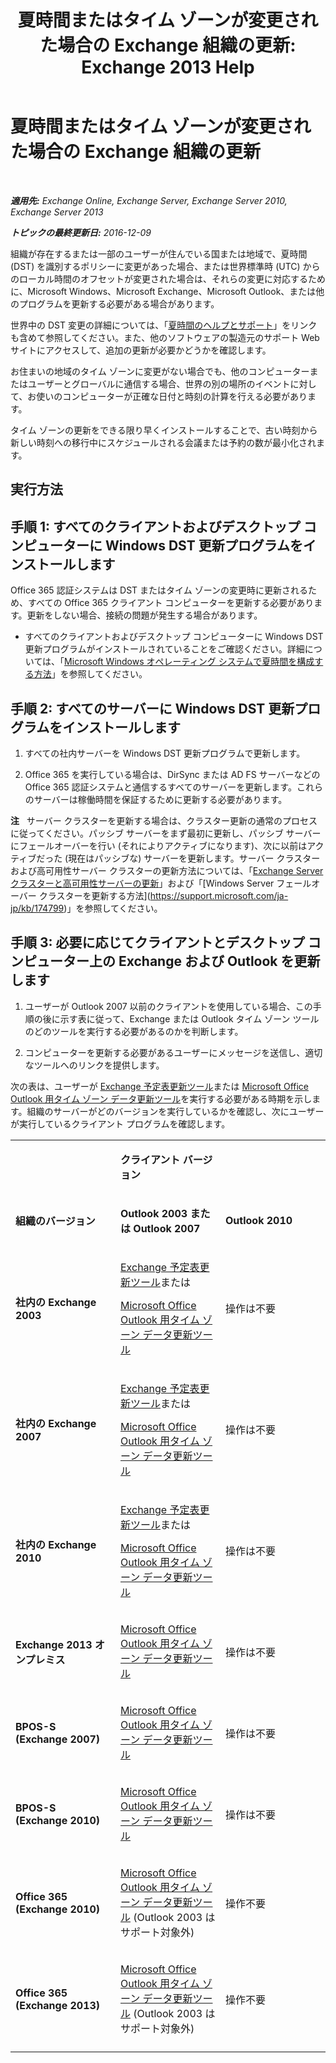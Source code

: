 ﻿---
title: '夏時間またはタイム ゾーンが変更された場合の Exchange 組織の更新: Exchange 2013 Help'
TOCTitle: 夏時間またはタイム ゾーンが変更された場合の Exchange 組織の更新
ms:assetid: 5b12615c-24cf-4f46-bf3c-2334dc734ef8
ms:mtpsurl: https://technet.microsoft.com/ja-jp/library/Hh530051(v=EXCHG.150)
ms:contentKeyID: 66452416
ms.date: 04/24/2018
mtps_version: v=EXCHG.150
ms.translationtype: HT
---

# 夏時間またはタイム ゾーンが変更された場合の Exchange 組織の更新

 

_**適用先:** Exchange Online, Exchange Server, Exchange Server 2010, Exchange Server 2013_

_**トピックの最終更新日:** 2016-12-09_

組織が存在するまたは一部のユーザーが住んでいる国または地域で、夏時間 (DST) を識別するポリシーに変更があった場合、または世界標準時 (UTC) からのローカル時間のオフセットが変更された場合は、それらの変更に対応するために、Microsoft Windows、Microsoft Exchange、Microsoft Outlook、または他のプログラムを更新する必要がある場合があります。

世界中の DST 変更の詳細については、「[夏時間のヘルプとサポート](https://go.microsoft.com/fwlink/p/?linkid=99640)」をリンクも含めて参照してください。また、他のソフトウェアの製造元のサポート Web サイトにアクセスして、追加の更新が必要かどうかを確認します。

お住まいの地域のタイム ゾーンに変更がない場合でも、他のコンピューターまたはユーザーとグローバルに通信する場合、世界の別の場所のイベントに対して、お使いのコンピューターが正確な日付と時刻の計算を行える必要があります。

タイム ゾーンの更新をできる限り早くインストールすることで、古い時刻から新しい時刻への移行中にスケジュールされる会議または予約の数が最小化されます。

## 実行方法

## 手順 1: すべてのクライアントおよびデスクトップ コンピューターに Windows DST 更新プログラムをインストールします

Office 365 認証システムは DST またはタイム ゾーンの変更時に更新されるため、すべての Office 365 クライアント コンピューターを更新する必要があります。更新をしない場合、接続の問題が発生する場合があります。

  - すべてのクライアントおよびデスクトップ コンピューターに Windows DST 更新プログラムがインストールされていることをご確認ください。詳細については、「[Microsoft Windows オペレーティング システムで夏時間を構成する方法](http://go.microsoft.com/fwlink/p/?linkid=3052&kbid=914387)」を参照してください。

## 手順 2: すべてのサーバーに Windows DST 更新プログラムをインストールします

1.  すべての社内サーバーを Windows DST 更新プログラムで更新します。

2.  Office 365 を実行している場合は、DirSync または AD FS サーバーなどの Office 365 認証システムと通信するすべてのサーバーを更新します。これらのサーバーは稼働時間を保証するために更新する必要があります。

**注**   サーバー クラスターを更新する場合は、クラスター更新の通常のプロセスに従ってください。パッシブ サーバーをまず最初に更新し、パッシブ サーバーにフェールオーバーを行い (それによりアクティブになります)、次に以前はアクティブだった (現在はパッシブな) サーバーを更新します。サーバー クラスターおよび高可用性サーバー クラスターの更新方法については、「[Exchange Server クラスターと高可用性サーバーの更新](https://technet.microsoft.com/ja-jp/library/hh530052\(v=exchg.150\))」および「[Windows Server フェールオーバー クラスターを更新する方法](https://support.microsoft.com/ja-jp/kb/174799)」を参照してください。

## 手順 3: 必要に応じてクライアントとデスクトップ コンピューター上の Exchange および Outlook を更新します

1.  ユーザーが Outlook 2007 以前のクライアントを使用している場合、この手順の後に示す表に従って、Exchange または Outlook タイム ゾーン ツールのどのツールを実行する必要があるのかを判断します。

2.  コンピューターを更新する必要があるユーザーにメッセージを送信し、適切なツールへのリンクを提供します。

次の表は、ユーザーが [Exchange 予定表更新ツール](http://go.microsoft.com/fwlink/p/?linkid=3052&kbid=930879)または [Microsoft Office Outlook 用タイム ゾーン データ更新ツール](http://go.microsoft.com/fwlink/p/?linkid=3052&kbid=931667)を実行する必要がある時期を示します。組織のサーバーがどのバージョンを実行しているかを確認し、次にユーザーが実行しているクライアント プログラムを確認します。


<table>
<colgroup>
<col style="width: 33%" />
<col style="width: 33%" />
<col style="width: 33%" />
</colgroup>
<tbody>
<tr class="odd">
<td><p></p></td>
<td><p><strong>クライアント バージョン</strong></p></td>
<td></td>
</tr>
<tr class="even">
<td><p><strong>組織のバージョン</strong></p></td>
<td><p><strong>Outlook 2003 または Outlook 2007</strong></p></td>
<td><p><strong>Outlook 2010</strong></p></td>
</tr>
<tr class="odd">
<td><p><strong>社内の Exchange 2003</strong></p></td>
<td><p><a href="http://go.microsoft.com/fwlink/p/?linkid=3052&kbid=930879">Exchange 予定表更新ツール</a>または</p>
<p><a href="http://go.microsoft.com/fwlink/p/?linkid=3052&kbid=931667">Microsoft Office Outlook 用タイム ゾーン データ更新ツール</a></p></td>
<td><p>操作は不要</p></td>
</tr>
<tr class="even">
<td><p><strong>社内の Exchange 2007</strong></p></td>
<td><p><a href="http://go.microsoft.com/fwlink/p/?linkid=3052&kbid=930879">Exchange 予定表更新ツール</a>または</p>
<p><a href="http://go.microsoft.com/fwlink/p/?linkid=3052&kbid=931667">Microsoft Office Outlook 用タイム ゾーン データ更新ツール</a></p></td>
<td><p>操作は不要</p></td>
</tr>
<tr class="odd">
<td><p><strong>社内の Exchange 2010</strong></p></td>
<td><p><a href="http://go.microsoft.com/fwlink/p/?linkid=3052&kbid=930879">Exchange 予定表更新ツール</a>または</p>
<p><a href="http://go.microsoft.com/fwlink/p/?linkid=3052&kbid=931667">Microsoft Office Outlook 用タイム ゾーン データ更新ツール</a></p></td>
<td><p>操作は不要</p></td>
</tr>
<tr class="even">
<td><p><strong>Exchange 2013 オンプレミス</strong></p></td>
<td><p><a href="http://go.microsoft.com/fwlink/p/?linkid=3052&kbid=931667">Microsoft Office Outlook 用タイム ゾーン データ更新ツール</a></p></td>
<td><p>操作は不要</p></td>
</tr>
<tr class="odd">
<td><p><strong>BPOS-S (Exchange 2007)</strong></p></td>
<td><p><a href="http://go.microsoft.com/fwlink/p/?linkid=3052&kbid=931667">Microsoft Office Outlook 用タイム ゾーン データ更新ツール</a></p></td>
<td><p>操作は不要</p></td>
</tr>
<tr class="even">
<td><p><strong>BPOS-S (Exchange 2010)</strong></p></td>
<td><p><a href="http://go.microsoft.com/fwlink/p/?linkid=3052&kbid=931667">Microsoft Office Outlook 用タイム ゾーン データ更新ツール</a></p></td>
<td><p>操作は不要</p></td>
</tr>
<tr class="odd">
<td><p><strong>Office 365 (Exchange 2010)</strong></p></td>
<td><p><a href="http://go.microsoft.com/fwlink/p/?linkid=3052&kbid=931667">Microsoft Office Outlook 用タイム ゾーン データ更新ツール</a> (Outlook 2003 はサポート対象外)</p></td>
<td><p>操作不要</p></td>
</tr>
<tr class="even">
<td><p><strong>Office 365 (Exchange 2013)</strong></p></td>
<td><p><a href="http://go.microsoft.com/fwlink/p/?linkid=3052&kbid=931667">Microsoft Office Outlook 用タイム ゾーン データ更新ツール</a> (Outlook 2003 はサポート対象外)</p></td>
<td><p>操作不要</p></td>
</tr>
<tr class="odd">
<td></td>
<td></td>
<td></td>
</tr>
</tbody>
</table>

